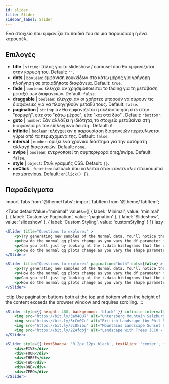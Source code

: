 ```yaml
---
id: slider 
title: Slider
sidebar_label: Slider
---
```


Ένα στοιχείο που εμφανίζει τα παιδιά του σε μια παρουσίαση ή ένα καρουσέλ.

## Επιλογές

* __title__ | `string`: τίτλος για το slideshow / carousel που θα εμφανίζεται στην κορυφή του. Default: `''`.
* __dots__ | `boolean`: εμφάνιση κουκκίδων στο κάτω μέρος για γρήγορη πλοήγηση σε οποιαδήποτε διαφάνεια. Default: `true`.
* __fade__ | `boolean`: ελέγχει αν χρησιμοποιείται το fading για τη μετάβαση μεταξύ των διαφανειών. Default: `false`.
* __draggable__ | `boolean`: ελέγχει αν οι χρήστες μπορούν να σύρουν τις διαφάνειες για να πλοηγηθούν μεταξύ τους. Default: `false`.
* __pagination__ | `string`: αν θα εμφανίζεται η σελιδοποίηση είτε στην "κορυφή", είτε στο "κάτω μέρος", είτε "και στα δύο".. Default: `'bottom'`.
* __goto__ | `number`: Εάν αλλάξει η ιδιότητα, το στοιχείο μεταβαίνει στη διαφάνεια με τον επιλεγμένο δείκτη.. Default: `0`.
* __infinite__ | `boolean`: ελέγχει αν η παρουσίαση διαφανειών περιτυλίγεται γύρω από τα περιεχόμενά της. Default: `false`.
* __interval__ | `number`: ορίζει ένα χρονικό διάστημα για την αυτόματη αλλαγή διαφανειών. Default: `none`.
* __swipe__ | `boolean`: ενεργοποιεί τη συμπεριφορά drag/swipe. Default: `false`.
* __style__ | `object`: Στυλ γραμμής CSS. Default: `{}`.
* __onClick__ | `function`: callback που καλείται όταν κάνετε κλικ στα κουμπιά next/previous. Default: `onClick() {}`.


## Παραδείγματα


import Tabs from '@theme/Tabs';
import TabItem from '@theme/TabItem';

<Tabs
    defaultValue="minimal"
    values={[
        { label: 'Minimal', value: 'minimal' },
        { label: 'Customize Pagination', value: 'pagination' },
        { label: 'Slideshow', value: 'slideshow' },
        { label: 'Custom Styling', value: 'customStyling' }
    ]}
    lazy
>

<TabItem value="minimal">

```jsx live
<Slider title="Questions to explore:" >
    <p>Try generating new samples of the Normal data. You'll notice that the points don't always lie exactly on the line. This is typical variation. As you generate more random realizations of this plot you'll get better calibrated to the kind of deviation you can expect to see from this large a sample of Normal data.</p>
    <p>How do the normal qq plots change as you vary the df parameter for the t-distributed data?</p>
    <p>Can you tell just by looking at the t.data histograms that the data aren't normally distributed? Is it easier to tell from the QQ plots?</p>
    <p>How do the normal qq plots change as you vary the shape parameter in the gamma-distributed data?</p>
</Slider>
```

</TabItem>

<TabItem value="pagination">

```jsx live
<Slider title="Questions to explore:" pagination="both" dots={false} >
    <p>Try generating new samples of the Normal data. You'll notice that the points don't always lie exactly on the line. This is typical variation. As you generate more random realizations of this plot you'll get better calibrated to the kind of deviation you can expect to see from this large a sample of Normal data.</p>
    <p>How do the normal qq plots change as you vary the df parameter for the t-distributed data?</p>
    <p>Can you tell just by looking at the t.data histograms that the data aren't normally distributed? Is it easier to tell from the QQ plots?</p>
    <p>How do the normal qq plots change as you vary the shape parameter in the gamma-distributed data?</p>
</Slider>
```

:::tip
Use pagination buttons both at the top and bottom when the height of the content exceeds the browser window and requires scrolling.
:::

</TabItem>

<TabItem value="slideshow">

```jsx live
<Slider style={{ height: 400, background: 'black' }} infinite interval={2000} >
    <img src="https://bit.ly/3aM4OU7" alt="Untersberg Mountain Salzburg (by Giuseppe Milo, CC BY 3.0)" />
    <img src="https://bit.ly/3rCm0Cu" alt="British Landscape (by Phil Riley, Pixabay License)" />
    <img src="https://bit.ly/3cUkibu" alt="Mountains Landscape Sunset Dusk (Pixabay License)" />
    <img src="https://bit.ly/2Z4fqbj" alt="Landscape with Trees (CC0 - Public Domain)" /> 
</Slider>
```

</TabItem>

<TabItem value="customStyling">

```jsx live
<Slider style={{ textShadow: '0 2px 12px black', textAlign: 'center', fontSize: 90 }} infinite interval={1000} >
    <div>FIVE</div>
    <div>FOUR</div>
    <div>THREE</div>
    <div>TWO</div>
    <div>ONE</div>
    <div>ZERO</div>
</Slider>
```

</TabItem>

</Tabs>


